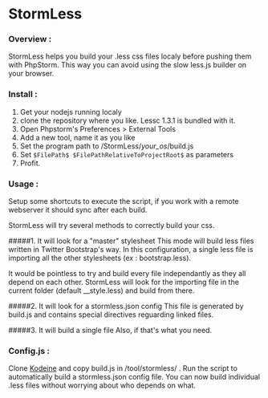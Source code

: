 # StormLess

### Overview :

StormLess helps you build your .less css files localy before pushing them with PhpStorm. This way you can avoid using the slow less.js builder on your browser.

### Install :

1. Get your nodejs running localy
2. clone the repository where you like. Lessc 1.3.1 is bundled with it.
3. Open Phpstorm's Preferences > External Tools
4. Add a new tool, name it as you like
5. Set the program path to /StormLess/*your_os*/build.js
6. Set `$FilePath$ $FilePathRelativeToProjectRoot$` as parameters
7. Profit.

### Usage :


Setup some shortcuts to execute the script, if you work with a remote webserver it should sync after each build.

StormLess will try several methods to correctly build your css.

#####1. It will look for a "master" stylesheet
This mode will build less files written in Twitter Bootstrap's way. In this configuration, a single less file is importing all the other stylesheets (ex : bootstrap.less). 

It would be pointless to try and build every file independantly as they all depend on each other.
StormLess will look for the importing file in the current folder (default __style.less) and build from there.

#####2. It will look for a stormless.json config
This file is generated by build.js and contains special directives reguarding linked files.

#####3. It will build a single file
Also, if that's what you need.



### Config.js :
Clone [Kodeine](https://github.com/kappuccino/kodeine) and copy build.js in /tool/stormless/ .
Run the script to automatically build a stormless.json config file.
You can now build individual .less files without worrying about who depends on what.